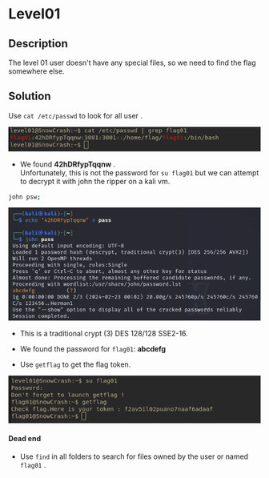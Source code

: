 # Level01

## Description
The level 01 user doesn't have any special files, so we need to find the flag somewhere else.

## Solution
Use `cat /etc/passwd` to look for all user .

![/etc/passwd displayed](level01_1.png "It Never Happens")

- We found  **42hDRfypTqqnw** . <br>
Unfortunately, this is not the password for `su flag01` but we can attempt to decrypt it with john the ripper on a kali vm.

```bash
john psw;
```

![John the ripper usage](level01_2.png "John is a good ripper")

- This is a traditional crypt (3) DES 128/128 SSE2-16.

- We found the password for `flag01`:
__abcdefg__

- Use `getflag` to get the flag token.

![getflag](level01_3.png "Yeah")

#### Dead end
- Use `find` in all folders to search for files owned by the user or named `flag01` .<br>

